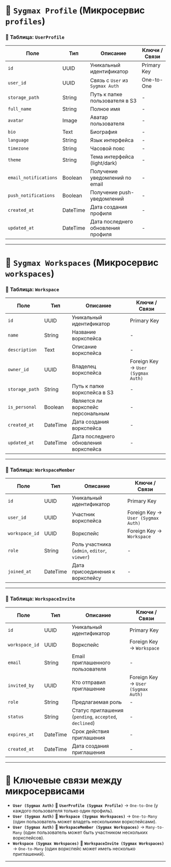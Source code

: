 # 🎯 **`Sygmax Profile` (Микросервис `profiles`)**

### 📄 **Таблица: `UserProfile`**

| **Поле**                | **Тип**   | **Описание**                                       | **Ключи / Связи**                |
|-------------------------|-----------|----------------------------------------------------|----------------------------------|
| `id`                    | UUID      | Уникальный идентификатор                           | Primary Key                      |
| `user_id`               | UUID      | Связь с `User` из `Sygmax Auth`                    | One-to-One                       |
| `storage_path`          | String    | Путь к папке пользователя в S3                    | -                                |
| `full_name`             | String    | Полное имя                                         | -                                |
| `avatar`                | Image     | Аватар пользователя                                | -                                |
| `bio`                   | Text      | Биография                                          | -                                |
| `language`              | String    | Язык интерфейса                                    | -                                |
| `timezone`              | String    | Часовой пояс                                       | -                                |
| `theme`                 | String    | Тема интерфейса (light/dark)                       | -                                |
| `email_notifications`   | Boolean   | Получение уведомлений по email                     | -                                |
| `push_notifications`    | Boolean   | Получение push-уведомлений                         | -                                |
| `created_at`            | DateTime  | Дата создания профиля                              | -                                |
| `updated_at`            | DateTime  | Дата последнего обновления профиля                 | -                                |

---

# 🎯 **`Sygmax Workspaces` (Микросервис `workspaces`)**

### 📄 **Таблица: `Workspace`**

| **Поле**       | **Тип**    | **Описание**                             | **Ключи / Связи**                             |
|----------------|------------|------------------------------------------|----------------------------------------------|
| `id`           | UUID        | Уникальный идентификатор                 | Primary Key                                  |
| `name`         | String      | Название воркспейса                      | -                                            |
| `description`  | Text        | Описание воркспейса                      | -                                            |
| `owner_id`     | UUID        | Владелец воркспейса                      | Foreign Key → `User (Sygmax Auth)`           |
| `storage_path` | String      | Путь к папке воркспейса в S3             | -                                            |
| `is_personal`  | Boolean     | Является ли воркспейс персональным       | -                                            |
| `created_at`   | DateTime    | Дата создания воркспейса                 | -                                            |
| `updated_at`   | DateTime    | Дата последнего обновления воркспейса    | -                                            |

---

### 📄 **Таблица: `WorkspaceMember`**

| **Поле**       | **Тип**    | **Описание**                             | **Ключи / Связи**                             |
|----------------|------------|------------------------------------------|----------------------------------------------|
| `id`           | UUID        | Уникальный идентификатор                 | Primary Key                                  |
| `user_id`      | UUID        | Участник воркспейса                      | Foreign Key → `User (Sygmax Auth)`           |
| `workspace_id` | UUID        | Воркспейс                                | Foreign Key → `Workspace`                    |
| `role`         | String      | Роль участника (`admin`, `editor`, `viewer`) | -                                         |
| `joined_at`    | DateTime    | Дата присоединения к воркспейсу          | -                                            |

---

### 📄 **Таблица: `WorkspaceInvite`**

| **Поле**       | **Тип**    | **Описание**                             | **Ключи / Связи**                             |
|----------------|------------|------------------------------------------|----------------------------------------------|
| `id`           | UUID        | Уникальный идентификатор                 | Primary Key                                  |
| `workspace_id` | UUID        | Воркспейс                                | Foreign Key → `Workspace`                    |
| `email`        | String      | Email приглашенного пользователя         | -                                            |
| `invited_by`   | UUID        | Кто отправил приглашение                 | Foreign Key → `User (Sygmax Auth)`           |
| `role`         | String      | Предлагаемая роль                         | -                                            |
| `status`       | String      | Статус приглашения (`pending`, `accepted`, `declined`) | -                                    |
| `expires_at`   | DateTime    | Срок действия приглашения                | -                                            |
| `created_at`   | DateTime    | Дата создания приглашения                | -                                            |

---

# 🚀 **Ключевые связи между микросервисами**

- **`User (Sygmax Auth)`** 🔗 **`UserProfile (Sygmax Profile)`** → `One-to-One` (у каждого пользователя только один профиль).  
- **`User (Sygmax Auth)`** 🔗 **`Workspace (Sygmax Workspaces)`** → `One-to-Many` (один пользователь может владеть несколькими воркспейсами).  
- **`User (Sygmax Auth)`** 🔗 **`WorkspaceMember (Sygmax Workspaces)`** → `Many-to-Many` (один пользователь может быть участником нескольких воркспейсов).  
- **`Workspace (Sygmax Workspaces)`** 🔗 **`WorkspaceInvite (Sygmax Workspaces)`** → `One-to-Many` (один воркспейс может иметь несколько приглашений).

---
